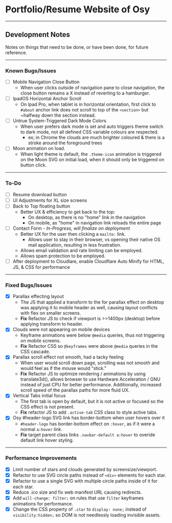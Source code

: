 # Portfolio/Resume Website of Osy

--- 
## Development Notes
Notes on things that need to be done, or have been done, for future reference. 

---

### Known Bugs/Issues
- [ ] Mobile Navigation Close Button
	- When user clicks outside of navigation pane to close navigation, the close button remains a X instead of reverting to a hamburger.
- [ ] IpadOS Horizontal Anchor Scroll
    - On Ipad Pro, when tablet is in horizontal orientation, first click to `#about` anchor link does not scroll to top of the `<section>` but ~halfway down the section instead.
- [ ] Untrue System-Triggered Dark Mode Colors
    - When user prefers dark mode is set and auto triggers theme switch to dark mode, not all defined CSS variable colours are respected. 
		- ex; in Chrome the clouds are much brighter coloured & there is a stroke around the foreground trees
- [ ] Moon animation on load. 
	- When light theme is default, the `.theme-icon` animation is triggered on the Moon SVG on initial load, when it should only be triggered on button click.

---

### To-Do
- [ ] Resume download button
- [ ] UI Adjustments for XL size screens
- [ ] Back to Top floating button
	- Better UX & efficiency to get back to the top:
		- On desktop, as there is no "home" link in the navigation
		- On mobile, as "home" in navigation link reloads the entire page
- [ ] Contact Form *- In-Progress, will finalize on deployment*
	- Better UX for the user then clicking a `mailto:` link.
		- Allows user to stay in their browser, vs opening their native OS mail application, resulting in less frustration.
	- Allows email validation and rate limiting can be employed.
	- Allows spam protection to be employed.
- [ ] After deployment to Cloudlare, enable Cloudflare Auto Minify for HTML, JS, & CSS for performance

---

### Fixed Bugs/Issues
- [x] Parallax effecting layout
	- The JS that applied a transform to the for parallax effect on desktop was applying it to mobile header as well, causing layout conflicts with flex on smaller screens.
	- **Fix** Refactor JS to check if viewport is >=1400px (desktop) before applying transform to header.
- [x] Clouds were not appearing on mobile devices
	- Keyframe animations were below `@media` queries, thus not triggering on mobile screens. 
	- **Fix** Refactor CSS so `@keyframes` were above `@media` queries in the CSS cascade.
- [x] Parallax scroll effect not smooth, had a tacky feeling
	- When user would scroll down page, scrolling was not smooth and would feel as if the mouse would "stick."
    - **Fix** Refactor JS to optimize rendering / animations by using translate3d(), allows browser to use Hardware Acceleration / GNU instead of just CPU for better performance. Additionally, increased scroll speed of the parallax paths for more fluid UX.
- [x] Vertical Tabs initial focus
	- The first tab is open by default, but it is not active or focused so the CSS effect is not present.
    - **Fix** refactor JS to add `.active-tab` CSS class to style active tabs.
- [x] Osy #header-logo SVG link has border-bottom when user hovers over it
    - `#header-logo` has border-bottom effect on `:hover`, as if it were a normal `a:hover` link.
	- **Fix** target parent class links `.navbar-default a:hover` to overide default link hover styling.

---

### Performance Improvements
- [x] Limit number of stars and clouds generated by screensize/viewport.
- [x] Refactor to use SVG circle paths instead of `<div>` elements for each star.
- [x] Refactor to use a single SVG with multiple circle paths inside of it for each star.
- [x] Reduce .ico size and fix web manifest URL causing redirects.
- [x] Add `will-change: filter;` on rules that use `filter` keyframes animations for performance.
- [x] Change the CSS property of `.star` to `display: none;` instead of `visibility:hidden;` so DOM is not needlessly loading invisible assets.  
